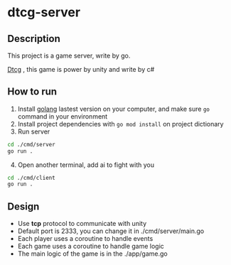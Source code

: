 # dtcg-server

## Description

This project is a game server, write by go.

[Dtcg](https://github.com/MrToy/dtcg) , this game is power by unity and write by c#

## How to run

1. Install [golang](https://go.dev/) lastest version on your computer, and make sure ```go``` command in your environment
2. Install project dependencies with ```go mod install``` on project dictionary
3. Run server

```bash
cd ./cmd/server
go run .
```

4. Open another terminal, add ai to fight with you

```bash
cd ./cmd/client
go run .
```


## Design

* Use **tcp** protocol to communicate with unity
* Default port is 2333,  you can change it in ./cmd/server/main.go
* Each player uses a coroutine to handle events
* Each game uses a coroutine to handle game logic
* The main logic of the game is in the ./app/game.go
